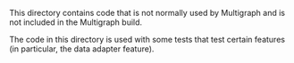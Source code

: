 This directory contains code that is not normally used by Multigraph and is
not included in the Multigraph build.

The code in this directory is used with some tests that test certain features
(in particular, the data adapter feature).
